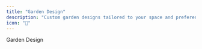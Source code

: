 ```yaml
---
title: "Garden Design"
description: "Custom garden designs tailored to your space and preferences"
icon: "🌿"
---
```


Garden Design

